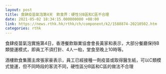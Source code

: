 ```yaml
---
layout: post
title: 食肆疫苗氣泡第4天　飲食界：硬性分B區和C區不合理
date: 2021-05-02 18:34:15.000000000 +08:00
link: https://news.rthk.hk/rthk/ch/component/k2/1588874-20210502.htm
categories: rthk
---
```


食肆疫苗氣泡實施第4日，香港餐飲聯業協會會長黃家和表示，大部分餐廳保持B類營運模式，即員工不須打針、4人一枱，堂食至晚上10時等。

酒樓飲食集團主席張家豪表示，員工已經接種一劑疫苗或取得醫生紙，可以C類模式營運，但不同時段的客流不同，硬性區分B區和C區的做法不合理
